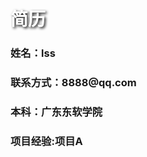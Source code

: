 <html>
<head>
<style type="text/css">
h1{text-shadow:2px 2px 4px #000000;color:white;}
</style>
</head>
    
<body>
<h1>简历</h1>
<h3>姓名：lss</h3>
<h3>联系方式：8888@qq.com</h3>
<h3>本科：广东东软学院</h3>
<h3>项目经验:项目A</h3>
</body>

</html>
